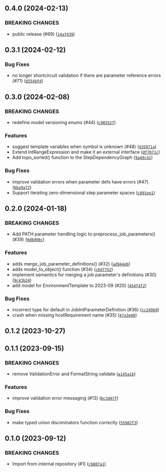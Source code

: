 ## 0.4.0 (2024-02-13)

### BREAKING CHANGES
* public release (#69) ([`14af439`](https://github.com/OpenJobDescription/openjd-model-for-python/commit/14af43964756718dfa1690562adf79d678a3627d))



## 0.3.1 (2024-02-12)



### Bug Fixes
* no longer shortcircuit validation if there are parameter reference errors (#71) ([`d554bfd`](https://github.com/OpenJobDescription/openjd-model-for-python/commit/d554bfd7a5b23ee04ff80b98dd7c1a1cbcfb5590))

## 0.3.0 (2024-02-08)

### BREAKING CHANGES
* redefine model versioning enums (#44) ([`c90352f`](https://github.com/OpenJobDescription/openjd-model-for-python/commit/c90352f43e155216cba564872148349066e3b356))

### Features
* suggest template variables when symbol is unknown (#48) ([`435971a`](https://github.com/OpenJobDescription/openjd-model-for-python/commit/435971ac240c5fedf1c24310e9a3f50d487abaf6))
* Extend IntRangeExpression and make it an external interface ([`df7071c`](https://github.com/OpenJobDescription/openjd-model-for-python/commit/df7071c4f81abc579d020ad5ed56a70b4a9d51b1))
* Add topo_sorted() function to the StepDependencyGraph ([`9a49c41`](https://github.com/OpenJobDescription/openjd-model-for-python/commit/9a49c417336b34670e95834630dfbf07956909c7))

### Bug Fixes
* improve validation errors when parameter defs have errors (#47) ([`6ba9a72`](https://github.com/OpenJobDescription/openjd-model-for-python/commit/6ba9a724b35c5cc4bab68a5d2e6f6e69fa3ed85a))
* Support iterating zero-dimensional step parameter spaces ([`c891ee1`](https://github.com/OpenJobDescription/openjd-model-for-python/commit/c891ee1d3feed627b707bc42a2628010e61e634c))

## 0.2.0 (2024-01-18)

### BREAKING CHANGES
* Add PATH parameter handling logic to preprocess_job_parameters() (#39) ([`9d8d08c`](https://github.com/OpenJobDescription/openjd-model-for-python/commit/9d8d08c44facc50d68b718c89cb6123b36605345))

### Features
* adds merge_job_parameter_definitions() (#32) ([`ad944eb`](https://github.com/OpenJobDescription/openjd-model-for-python/commit/ad944eb906abd4b6f2ca7f8a12b68f51653eda55))
* adds model_to_object() function (#34) ([`c6d7752`](https://github.com/OpenJobDescription/openjd-model-for-python/commit/c6d7752357a0fb93ea073612c33474d84d37d6c8))
* implement semantics for merging a job parameter&#39;s definitions (#30) ([`9c43b24`](https://github.com/OpenJobDescription/openjd-model-for-python/commit/9c43b241049c16896c1c3bebd30963e62f7f3987))
* add model for EnvironmentTemplate to 2023-09 (#20) ([`454f4f2`](https://github.com/OpenJobDescription/openjd-model-for-python/commit/454f4f25705657a6fd0e65a57f27968ea005cd1b))

### Bug Fixes
* incorrect type for default in JobIntParameterDefinition (#36) ([`cc249b9`](https://github.com/OpenJobDescription/openjd-model-for-python/commit/cc249b90cb743b9ed44daffd74a29e4805c01cee))
* crash when missing hostRequirement name (#35) ([`47a3e60`](https://github.com/OpenJobDescription/openjd-model-for-python/commit/47a3e60d5f51ddfe283a47a5a43f15dc8a4f5587))

## 0.1.2 (2023-10-27)




## 0.1.1 (2023-09-15)

### BREAKING CHANGES
* remove ValidationError and FormatString.validate ([`a145a1b`](https://github.com/OpenJobDescription/openjd-model-for-python/commit/a145a1ba018a3868229f183be8ba38927f6eab0a))

### Features
* improve validation error messaging (#13) ([`bc3497f`](https://github.com/OpenJobDescription/openjd-model-for-python/commit/bc3497f9ff2fb1cbf50e686e05f290092b2cda9d))

### Bug Fixes
* make typed union disciminators function correctly ([`55982f3`](https://github.com/OpenJobDescription/openjd-model-for-python/commit/55982f393e6e12c5b5f78f0ec1f59ce797d29770))

## 0.1.0 (2023-09-12)

### BREAKING CHANGES
* Import from internal repository (#1) ([`cb887a1`](https://github.com/OpenJobDescription/openjd-model-for-python/commit/cb887a16e27352959e2070182c58f3c0610b13fe))



